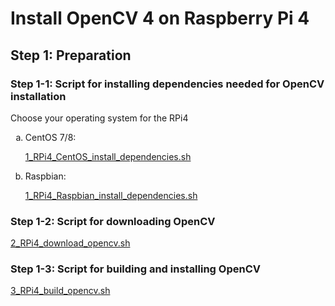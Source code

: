 
# Install OpenCV 4 on Raspberry Pi 4
## Step 1: Preparation
### Step 1-1: Script for installing dependencies needed for OpenCV installation
Choose your operating system for the RPi4  
<ol type="a">
  <li>CentOS 7/8:  
    
[1_RPi4_CentOS_install_dependencies.sh](face_recognition_linux/script/1_RPi4_CentOS_install_dependencies.sh)  </li>
  <li>Raspbian:  

[1_RPi4_Raspbian_install_dependencies.sh](face_recognition_linux/script/1_RPi4_Raspbian_install_dependencies.sh)</li>
</ol>

### Step 1-2: Script for downloading OpenCV
[2_RPi4_download_opencv.sh](face_recognition_linux/script/2_RPi4_download_opencv.sh)

### Step 1-3: Script for building and installing OpenCV
[3_RPi4_build_opencv.sh](face_recognition_linux/script/3_RPi4_build_opencv.sh)

